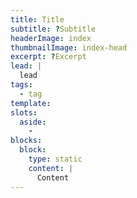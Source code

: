 ```yaml
---
title: Title
subtitle: ?Subtitle
headerImage: index
thumbnailImage: index-head
excerpt: ?Excerpt
lead: |
  lead
tags: 
  - tag
template: 
slots: 
  aside:
    - 
blocks: 
  block:
    type: static
    content: |
      Content
---
```

